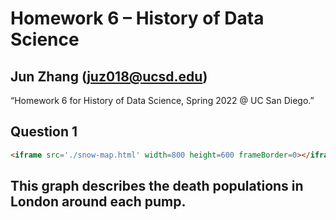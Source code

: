 # Homework 6 – History of Data Science
## Jun Zhang (juz018@ucsd.edu)
“Homework 6 for History of Data Science, Spring 2022 @ UC San Diego.”
## Question 1
```html
<iframe src='./snow-map.html' width=800 height=600 frameBorder=0></iframe>
```
## This graph describes the death populations in London around each pump.
